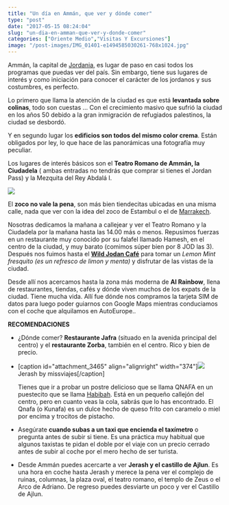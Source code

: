 ```yaml
---
title: "Un día en Ammán, que ver y dónde comer"
type: "post"
date: "2017-05-15 08:24:04"
slug: "un-dia-en-amman-que-ver-y-donde-comer"
categories: ["Oriente Medio","Visitas Y Excursiones"]
image: "/post-images/IMG_01401-e1494585030261-768x1024.jpg"
---
```


Ammán, la capital de [Jordania,](http://www.missviajes.com/ruta-por-jordania-en-coche-de-alquiler/) es lugar de paso en casi todos los programas que puedas ver del país. Sin embargo, tiene sus lugares de interés y como iniciación para conocer el carácter de los jordanos y sus costumbres, es perfecto.



Lo primero que llama la atención de la ciudad es que está **levantada sobre colinas**, todo son cuestas ... Con el crecimiento masivo que sufrió la ciudad en los años 50 debido a la gran inmigración de refugiados palestinos, la ciudad se desbordó.

Y en segundo lugar los **edificios son todos del mismo color crema**. Están obligados por ley, lo que hace de las panorámicas una fotografía muy peculiar.

Los lugares de interés básicos son el **Teatro Romano de Ammán, la Ciudadela** ( ambas entradas no tendrás que comprar si tienes el Jordan Pass) y la Mezquita del Rey Abdalá I.

 ![](/post-images/IMG_01401-e1494585030261-768x1024.jpg)





El **zoco no vale la pena**, son más bien tiendecitas ubicadas en una misma calle, nada que ver con la idea del zoco de Estambul o el de [Marrakech](http://www.missviajes.com/marrakech-enclavado-tiempo-97018/).

Nosotras dedicamos la mañana a callejear y ver el Teatro Romano y la Ciudadela por la mañana hasta las 14.00 más o menos. Repusimos fuerzas en un restaurante muy conocido por su falafel llamado Hamesh, en el centro de la ciudad, y muy barato (comimos súper bien por 8 JOD las 3). Después nos fuimos hasta el **[Wild Jodan Café](http://wildjordancenter.com/)** para tomar un *Lemon Mint fresquito (es un refresco de limon y menta)* y disfrutar de las vistas de la ciudad.



Desde allí nos acercamos hasta la zona más moderna de **Al Rainbow**, llena de restaurantes, tiendas, cafés y dónde viven muchos de los expats de la ciudad. Tiene mucha vida. Allí fue dónde nos compramos la tarjeta SIM de datos para luego poder guiarnos con Google Maps mientras conduciamos con el coche que alquilamos en AutoEurope..







**RECOMENDACIONES**

- ¿Dónde comer? **Restaurante Jafra** (situado en la avenida principal del centro) y el **restaurante Zorba**, también en el centro. Rico y bien de precio.
- \[caption id="attachment\_3465" align="alignright" width="374"\]![](/post-images/IMG_00721-e1494585058122-768x1024.jpg) Jerash by missviajes\[/caption\]  
      
    Tienes que ir a probar un postre delicioso que se llama QNAFA en un puestecito que se llama [Habibah](https://www.tripadvisor.es/Restaurant_Review-g293986-d2084697-Reviews-Habibah_Sweets-Amman_Amman_Governorate.html). Está en un pequeño callejón del centro, pero en cuanto veas la cola, sabrás que lo has encontrado. El Qnafa (o Kunafa) es un dulce hecho de queso frito con caramelo o miel por encima y trocitos de pistacho.
- Asegúrate **cuando subas a un taxi que encienda el taxímetro** o pregunta antes de subir si tiene. Es una práctica muy habitual que algunos taxistas te pidan el doble por el viaje con un precio cerrado antes de subir al coche por el mero hecho de ser turista.
- Desde Ammán puedes acercarte a ver **Jerash y el castillo de Ajlun**. Es una hora en coche hasta Jerash y merece la pena ver el complejo de ruinas, columnas, la plaza oval, el teatro romano, el templo de Zeus o el Arco de Adriano. De regreso puedes desviarte un poco y ver el Castillo de Ajlun.